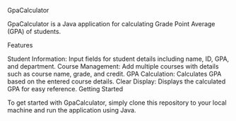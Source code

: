 GpaCalculator

GpaCalculator is a Java application for calculating Grade Point Average (GPA) of students.

Features

Student Information: Input fields for student details including name, ID, GPA, and department.
Course Management: Add multiple courses with details such as course name, grade, and credit.
GPA Calculation: Calculates GPA based on the entered course details.
Clear Display: Displays the calculated GPA for easy reference.
Getting Started

To get started with GpaCalculator, simply clone this repository to your local machine and run the application using Java.
